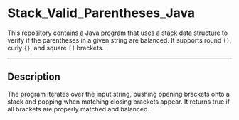 # Stack_Valid_Parentheses_Java

This repository contains a Java program that uses a stack data structure to verify if the parentheses in a given string are balanced. It supports round `()`, curly `{}`, and square `[]` brackets.

---

## Description

The program iterates over the input string, pushing opening brackets onto a stack and popping when matching closing brackets appear. It returns true if all brackets are properly matched and balanced.
